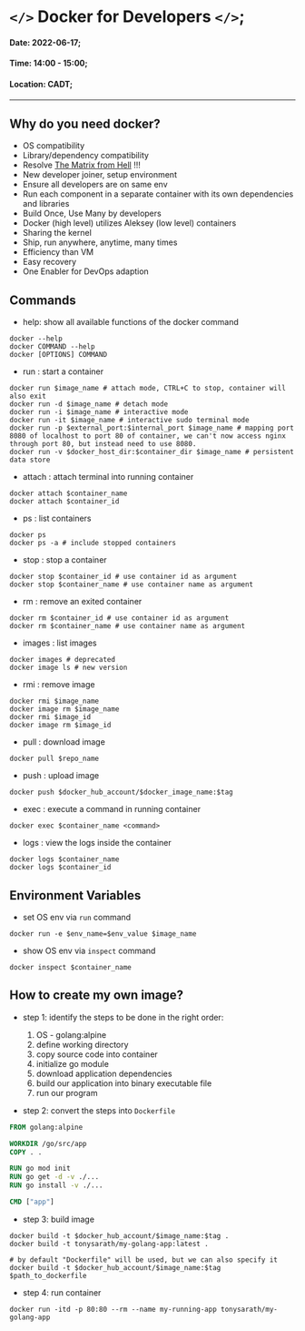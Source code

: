 # `</>` Docker for Developers `</>`;

#### Date: 2022-06-17;
#### Time: 14:00 - 15:00;
#### Location: CADT;

---

## Why do you need docker?

- OS compatibility
- Library/dependency compatibility
- Resolve [The Matrix from Hell](https://dzone.com/articles/are-you-stuck-in-the-new-devops-matrix-from-hell) !!!
- New developer joiner, setup environment
- Ensure all developers are on same env
- Run each component in a separate container with its own dependencies and libraries
- Build Once, Use Many by developers
- Docker (high level) utilizes Aleksey (low level) containers
- Sharing the kernel
- Ship, run anywhere, anytime, many times
- Efficiency than VM
- Easy recovery
- One Enabler for DevOps adaption

## Commands

- help: show all available functions of the docker command

```shell
docker --help 
docker COMMAND --help
docker [OPTIONS] COMMAND
```

- run : start a container

```shell
docker run $image_name # attach mode, CTRL+C to stop, container will also exit
docker run -d $image_name # detach mode
docker run -i $image_name # interactive mode
docker run -it $image_name # interactive sudo terminal mode
docker run -p $external_port:$internal_port $image_name # mapping port 8080 of localhost to port 80 of container, we can't now access nginx through port 80, but instead need to use 8080.
docker run -v $docker_host_dir:$container_dir $image_name # persistent data store
```

- attach : attach terminal into running container

```shell
docker attach $container_name
docker attach $container_id
```

- ps : list containers

```shell
docker ps
docker ps -a # include stopped containers
```

- stop : stop a container

```shell
docker stop $container_id # use container id as argument
docker stop $container_name # use container name as argument
```

- rm : remove an exited container

```shell
docker rm $container_id # use container id as argument
docker rm $container_name # use container name as argument
```

- images : list images

```shell
docker images # deprecated
docker image ls # new version
```

- rmi : remove image

```shell
docker rmi $image_name
docker image rm $image_name
docker rmi $image_id
docker image rm $image_id
```

- pull : download image

```shell
docker pull $repo_name
```

- push : upload image

```shell
docker push $docker_hub_account/$docker_image_name:$tag
```

- exec : execute a command in running container

```shell
docker exec $container_name <command>
```

- logs : view the logs inside the container

```shell
docker logs $container_name
docker logs $container_id
```

## Environment Variables

- set OS env via `run` command

```shell
docker run -e $env_name=$env_value $image_name
```

- show OS env via `inspect` command

```shell
docker inspect $container_name
```

## How to create my own image?

- step 1: identify the steps to be done in the right order:

  1. OS - golang:alpine
  2. define working directory
  3. copy source code into container
  4. initialize go module
  5. download application dependencies
  6. build our application into binary executable file
  7. run our program

- step 2: convert the steps into `Dockerfile`

```dockerfile
FROM golang:alpine

WORKDIR /go/src/app
COPY . .

RUN go mod init
RUN go get -d -v ./...
RUN go install -v ./...

CMD ["app"]

```

- step 3: build image

```shell
docker build -t $docker_hub_account/$image_name:$tag .
docker build -t tonysarath/my-golang-app:latest .

# by default "Dockerfile" will be used, but we can also specify it
docker build -t $docker_hub_account/$image_name:$tag $path_to_dockerfile
```

- step 4: run container

```shell
docker run -itd -p 80:80 --rm --name my-running-app tonysarath/my-golang-app
```